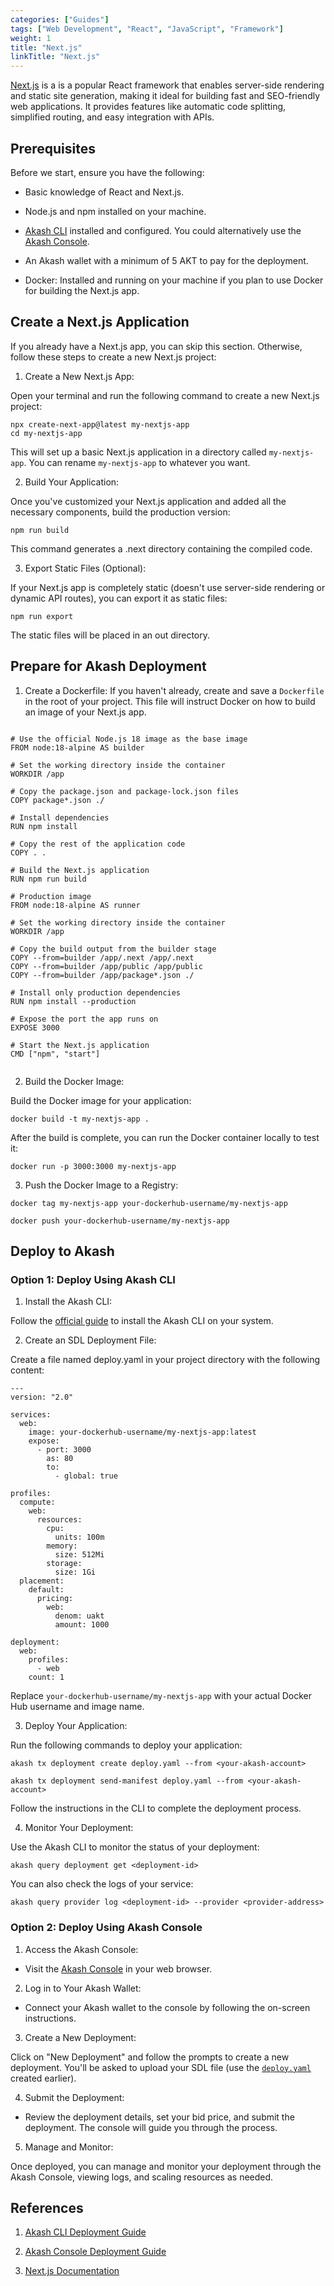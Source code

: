 ```yaml
---
categories: ["Guides"]
tags: ["Web Development", "React", "JavaScript", "Framework"]
weight: 1
title: "Next.js"
linkTitle: "Next.js"
---
```


[Next.js](https://nextjs.org/) is a is a popular React framework that enables server-side rendering and static site generation, making it ideal for building fast and SEO-friendly web applications. It provides features like automatic code splitting, simplified routing, and easy integration with APIs.

## Prerequisites

Before we start, ensure you have the following:

- Basic knowledge of React and Next.js.

- Node.js and npm installed on your machine.

- [Akash CLI](/docs/getting-started/quickstart-guides/akash-cli/) installed and configured. You could alternatively use the [Akash Console](https://console.akash.network/deployments). 

- An Akash wallet with a minimum of 5 AKT to pay for the deployment.

- Docker: Installed and running on your machine if you plan to use Docker for building the Next.js app.

## Create a Next.js Application

If you already have a Next.js app, you can skip this section. Otherwise, follow these steps to create a new Next.js project:


1. Create a New Next.js App:

Open your terminal and run the following command to create a new Next.js project:

```
npx create-next-app@latest my-nextjs-app
cd my-nextjs-app
```
This will set up a basic Next.js application in a directory called `my-nextjs-app`. You can rename `my-nextjs-app` to whatever you want. 


2. Build Your Application:

Once you've customized your Next.js application and added all the necessary components, build the production version:

```
npm run build
```
This command generates a .next directory containing the compiled code.

3. Export Static Files (Optional):

If your Next.js app is completely static (doesn't use server-side rendering or dynamic API routes), you can export it as static files:

```
npm run export
```

The static files will be placed in an out directory.

## Prepare for Akash Deployment

1. Create a Dockerfile:
If you haven't already, create and save a `Dockerfile` in the root of your project. This file will instruct Docker on how to build an image of your Next.js app.

```

# Use the official Node.js 18 image as the base image
FROM node:18-alpine AS builder

# Set the working directory inside the container
WORKDIR /app

# Copy the package.json and package-lock.json files
COPY package*.json ./

# Install dependencies
RUN npm install

# Copy the rest of the application code
COPY . .

# Build the Next.js application
RUN npm run build

# Production image
FROM node:18-alpine AS runner

# Set the working directory inside the container
WORKDIR /app

# Copy the build output from the builder stage
COPY --from=builder /app/.next /app/.next
COPY --from=builder /app/public /app/public
COPY --from=builder /app/package*.json ./

# Install only production dependencies
RUN npm install --production

# Expose the port the app runs on
EXPOSE 3000

# Start the Next.js application
CMD ["npm", "start"]


```

2. Build the Docker Image:

Build the Docker image for your application:

```
docker build -t my-nextjs-app .
```

After the build is complete, you can run the Docker container locally to test it:

```
docker run -p 3000:3000 my-nextjs-app
```

3. Push the Docker Image to a Registry:

```
docker tag my-nextjs-app your-dockerhub-username/my-nextjs-app

docker push your-dockerhub-username/my-nextjs-app
```

## Deploy to Akash

### Option 1: Deploy Using Akash CLI

1. Install the Akash CLI:

Follow the [official guide](/docs/getting-started/quickstart-guides/akash-cli/) to install the Akash CLI on your system.

2. Create an SDL Deployment File:

Create a file named deploy.yaml in your project directory with the following content:

```
---
version: "2.0"

services:
  web:
    image: your-dockerhub-username/my-nextjs-app:latest
    expose:
      - port: 3000
        as: 80
        to:
          - global: true

profiles:
  compute:
    web:
      resources:
        cpu:
          units: 100m
        memory:
          size: 512Mi
        storage:
          size: 1Gi
  placement:
    default:
      pricing:
        web:
          denom: uakt
          amount: 1000

deployment:
  web:
    profiles:
      - web
    count: 1

```

Replace `your-dockerhub-username/my-nextjs-app` with your actual Docker Hub username and image name.

3. Deploy Your Application:

Run the following commands to deploy your application:

```
akash tx deployment create deploy.yaml --from <your-akash-account>

akash tx deployment send-manifest deploy.yaml --from <your-akash-account>
```

Follow the instructions in the CLI to complete the deployment process.

4. Monitor Your Deployment:

Use the Akash CLI to monitor the status of your deployment:

```
akash query deployment get <deployment-id>
```
You can also check the logs of your service:

```
akash query provider log <deployment-id> --provider <provider-address>
```

### Option 2: Deploy Using Akash Console

1. Access the Akash Console:

- Visit the [Akash Console](https://console.akash.network/deployments) in your web browser.

2. Log in to Your Akash Wallet:

- Connect your Akash wallet to the console by following the on-screen instructions.

3. Create a New Deployment:

Click on "New Deployment" and follow the prompts to create a new deployment. You'll be asked to upload your SDL file (use the [`deploy.yaml`](/docs/guides/frameworks/nextjs/#option-1-deploy-using-akash-cli) created earlier).

4. Submit the Deployment:

- Review the deployment details, set your bid price, and submit the deployment. The console will guide you through the process.

5. Manage and Monitor:

Once deployed, you can manage and monitor your deployment through the Akash Console, viewing logs, and scaling resources as needed.


## References

1. [Akash CLI Deployment Guide](/docs/getting-started/quickstart-guides/akash-cli/)

2. [Akash Console Deployment Guide](/docs/getting-started/quickstart-guides/akash-console/)

3. [Next.js Documentation](https://nextjs.org/docs)





